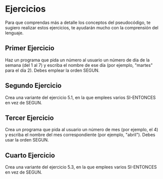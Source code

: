 # Ejercicios

Para que comprendas más a detalle los conceptos del pseudocódigo, te sugiero realizar estos ejercicios, te ayudarán mucho con la comprensión del lenguaje.

## Primer Ejercicio

Haz un programa que pida un número al usuario un número de día de la semana (del 1 al 7) y escriba el nombre de ese día (por ejemplo, "martes" para el día 2). Debes emplear la orden SEGUN.

## Segundo Ejercicio

Crea una variante del ejercicio 5.1, en la que emplees varios SI-ENTONCES en vez de SEGUN.

## Tercer Ejercicio

Crea un programa que pida al usuario un número de mes (por ejemplo, el 4) y escriba el nombre del mes correspondiente (por ejemplo, "abril"). Debes usar la orden SEGUN.

## Cuarto Ejercicio

Crea una variante del ejercicio 5.3, en la que emplees varios SI-ENTONCES en vez de SEGUN.
